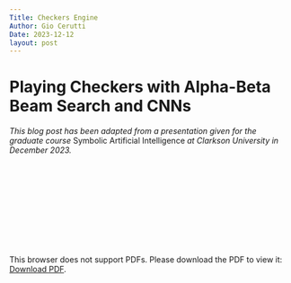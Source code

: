 ```yaml
---
Title: Checkers Engine
Author: Gio Cerutti
Date: 2023-12-12
layout: post
---
```

# Playing Checkers with Alpha-Beta Beam Search and CNNs
*This blog post has been adapted from a presentation given for the graduate course* Symbolic Artificial Intelligence *at Clarkson University in December 2023.*

<object data="https://giordcer.github.io/assets/cerutti-ai-final.pdf" type="application/pdf" width="100%" height="900px">
    <embed src="https://giordcer.github.io/assets/cerutti-ai-final.pdf">
        <p>This browser does not support PDFs. Please download the PDF to view it: <a href="https://giordcer.github.io/assets/cerutti-ai-final.pdf">Download PDF</a>.</p>
    </embed>
</object>
